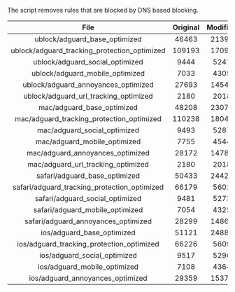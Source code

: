 The script removes rules that are blocked by DNS based blocking.


| File | Original | Modified |
|:----:|:-----:|:-----:|
| ublock/adguard_base_optimized | 46463 | 21397 |
| ublock/adguard_tracking_protection_optimized | 109193 | 17096 |
| ublock/adguard_social_optimized | 9444 | 5247 |
| ublock/adguard_mobile_optimized | 7033 | 4305 |
| ublock/adguard_annoyances_optimized | 27693 | 14548 |
| ublock/adguard_url_tracking_optimized | 2180 | 2018 |
| mac/adguard_base_optimized | 48208 | 23070 |
| mac/adguard_tracking_protection_optimized | 110238 | 18044 |
| mac/adguard_social_optimized | 9493 | 5287 |
| mac/adguard_mobile_optimized | 7755 | 4544 |
| mac/adguard_annoyances_optimized | 28172 | 14785 |
| mac/adguard_url_tracking_optimized | 2180 | 2018 |
| safari/adguard_base_optimized | 50433 | 24427 |
| safari/adguard_tracking_protection_optimized | 66179 | 5602 |
| safari/adguard_social_optimized | 9481 | 5273 |
| safari/adguard_mobile_optimized | 7054 | 4325 |
| safari/adguard_annoyances_optimized | 28299 | 14861 |
| ios/adguard_base_optimized | 51121 | 24887 |
| ios/adguard_tracking_protection_optimized | 66226 | 5609 |
| ios/adguard_social_optimized | 9517 | 5290 |
| ios/adguard_mobile_optimized | 7108 | 4364 |
| ios/adguard_annoyances_optimized | 29359 | 15373 |